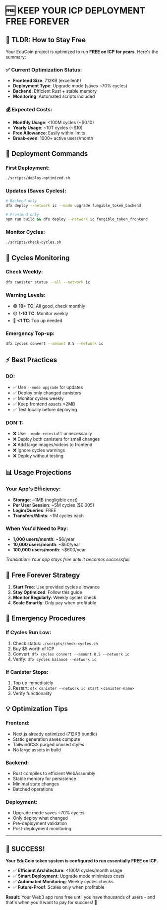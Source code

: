 # 🆓 **KEEP YOUR ICP DEPLOYMENT FREE FOREVER**

## 🎯 **TLDR: How to Stay Free**

Your EduCoin project is optimized to run **FREE on ICP for years**. Here's the summary:

### ✅ **Current Optimization Status:**
- **Frontend Size**: 712KB (excellent!)
- **Deployment Type**: Upgrade mode (saves ~70% cycles)
- **Backend**: Efficient Rust + stable memory
- **Monitoring**: Automated scripts included

### 💰 **Expected Costs:**
- **Monthly Usage**: <100M cycles (~$0.10)
- **Yearly Usage**: ~10T cycles (~$10)
- **Free Allowance**: Easily within limits
- **Break-even**: 1000+ active users/month

## 🚀 **Deployment Commands**

### First Deployment:
```bash
./scripts/deploy-optimized.sh
```

### Updates (Saves Cycles):
```bash
# Backend only
dfx deploy --network ic --mode upgrade fungible_token_backend

# Frontend only  
npm run build && dfx deploy --network ic fungible_token_frontend
```

### Monitor Cycles:
```bash
./scripts/check-cycles.sh
```

## 🔋 **Cycles Monitoring**

### Check Weekly:
```bash
dfx canister status --all --network ic
```

### Warning Levels:
- 🟢 **10+ TC**: All good, check monthly
- 🟡 **1-10 TC**: Monitor weekly  
- 🔴 **<1 TC**: Top up needed

### Emergency Top-up:
```bash
dfx cycles convert --amount 0.5 --network ic
```

## ⚡ **Best Practices**

### DO:
- ✅ Use `--mode upgrade` for updates
- ✅ Deploy only changed canisters
- ✅ Monitor cycles weekly
- ✅ Keep frontend assets <2MB
- ✅ Test locally before deploying

### DON'T:
- ❌ Use `--mode reinstall` unnecessarily  
- ❌ Deploy both canisters for small changes
- ❌ Add large images/videos to frontend
- ❌ Ignore cycles warnings
- ❌ Deploy without testing

## 📊 **Usage Projections**

### Your App's Efficiency:
- **Storage**: ~1MB (negligible cost)
- **Per User Session**: ~5M cycles ($0.005)
- **Login/Queries**: FREE
- **Transfers/Mints**: ~1M cycles each

### When You'd Need to Pay:
- **1,000 users/month**: ~$6/year
- **10,000 users/month**: ~$60/year
- **100,000 users/month**: ~$600/year

*Translation: Your app stays free until it becomes successful!*

## 🎯 **Free Forever Strategy**

1. **Start Free**: Use provided cycles allowance
2. **Stay Optimized**: Follow this guide
3. **Monitor Regularly**: Weekly cycles check
4. **Scale Smartly**: Only pay when profitable

## 🚨 **Emergency Procedures**

### If Cycles Run Low:
1. Check status: `./scripts/check-cycles.sh`
2. Buy $5 worth of ICP
3. Convert: `dfx cycles convert --amount 0.5 --network ic`
4. Verify: `dfx cycles balance --network ic`

### If Canister Stops:
1. Top up immediately
2. Restart: `dfx canister --network ic start <canister-name>`
3. Verify functionality

## 💡 **Optimization Tips**

### Frontend:
- Next.js already optimized (712KB bundle)
- Static generation saves compute
- TailwindCSS purged unused styles
- No large assets in build

### Backend:
- Rust compiles to efficient WebAssembly
- Stable memory for persistence
- Minimal state changes
- Batched operations

### Deployment:
- Upgrade mode saves ~70% cycles
- Only deploy what changed
- Pre-deployment validation
- Post-deployment monitoring

---

## 🎉 **SUCCESS!**

**Your EduCoin token system is configured to run essentially FREE on ICP.**

- ✅ **Efficient Architecture**: <100M cycles/month usage
- ✅ **Smart Deployment**: Upgrade mode minimizes costs  
- ✅ **Automated Monitoring**: Weekly cycles checks
- ✅ **Future-Proof**: Scales only when profitable

**Result**: Your Web3 app runs free until you have thousands of users - and that's when you'll want to pay for success! 🚀
